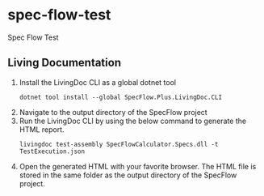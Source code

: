 # spec-flow-test
Spec Flow Test

## Living Documentation

1. Install the LivingDoc CLI as a global dotnet tool
    ```
    dotnet tool install --global SpecFlow.Plus.LivingDoc.CLI
    ```
1. Navigate to the output directory of the SpecFlow project
1. Run the LivingDoc CLI by using the below command to generate the HTML report.
    ```
    livingdoc test-assembly SpecFlowCalculator.Specs.dll -t TestExecution.json
    ```
1. Open the generated HTML with your favorite browser. The HTML file is stored in the same folder as the output directory of the SpecFlow project.